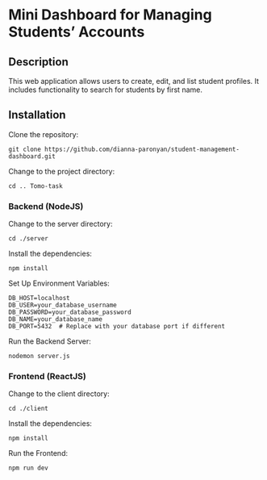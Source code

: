 # Mini Dashboard for Managing Students’ Accounts

## Description
This web application allows users to create, edit, and list student profiles. It includes functionality to search for students by first name.

## Installation

Clone the repository:
```
git clone https://github.com/dianna-paronyan/student-management-dashboard.git
```
Change to the project directory:
```
cd .. Tomo-task
```

### Backend (NodeJS)
Change to the server directory:
```
cd ./server
```

Install the dependencies:
```
npm install
```

Set Up Environment Variables:

```
DB_HOST=localhost
DB_USER=your_database_username
DB_PASSWORD=your_database_password
DB_NAME=your_database_name
DB_PORT=5432  # Replace with your database port if different
```

Run the Backend Server:

```
nodemon server.js
```

### Frontend (ReactJS)
Change to the client directory:
```
cd ./client
```
Install the dependencies:
```
npm install
```

Run the Frontend:

```
npm run dev
```
